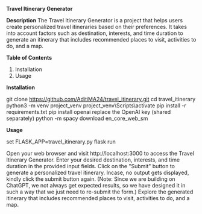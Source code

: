 **Travel Itinerary Generator**

**Description**
The Travel Itinerary Generator is a project that helps users create personalized travel itineraries based on their preferences. It takes into account factors such as destination, interests, and time duration to generate an itinerary that includes recommended places to visit, activities to do, and a map.

**Table of Contents**
1. Installation
2. Usage

**Installation**

git clone https://github.com/AditiMA24/travel_itinerary.git
cd travel_itinerary
python3 -m venv project_venv
project_venv\Scripts\activate
pip install -r requirements.txt
pip install openai
replace the OpenAI key (shared separately)
python -m spacy download en_core_web_sm



**Usage** 

set FLASK_APP=travel_itinerary.py
flask run

Open your web browser and visit http://localhost:3000 to access the Travel Itinerary Generator.
Enter your desired destination, interests, and time duration in the provided input fields.
Click on the "Submit" button to generate a personalized travel itinerary. Incase, no output gets displayed, kindly click the submit button again. (Note: Since we are building on ChatGPT, we not always get expected results, so we have designed  it in such a way that we just need to re-submit the form.)
Explore the generated itinerary that includes recommended places to visit, activities to do, and a map.